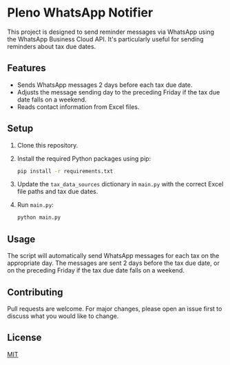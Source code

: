 # Pleno WhatsApp Notifier

This project is designed to send reminder messages via WhatsApp using the WhatsApp Business Cloud API. It's particularly useful for sending reminders about tax due dates.

## Features

- Sends WhatsApp messages 2 days before each tax due date.
- Adjusts the message sending day to the preceding Friday if the tax due date falls on a weekend.
- Reads contact information from Excel files.

## Setup

1. Clone this repository.
2. Install the required Python packages using pip:

    ```bash
    pip install -r requirements.txt
    ```

3. Update the `tax_data_sources` dictionary in `main.py` with the correct Excel file paths and tax due dates.

4. Run `main.py`:

    ```bash
    python main.py
    ```

## Usage

The script will automatically send WhatsApp messages for each tax on the appropriate day. The messages are sent 2 days before the tax due date, or on the preceding Friday if the tax due date falls on a weekend.

## Contributing

Pull requests are welcome. For major changes, please open an issue first to discuss what you would like to change.

## License

[MIT](https://choosealicense.com/licenses/mit/)